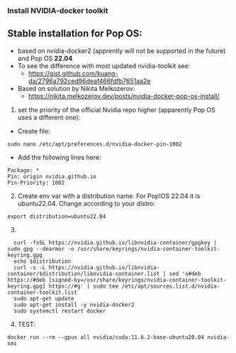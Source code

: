 ### Install NVIDIA-docker toolkit

## Stable installation for Pop OS:
  - based on nvidia-docker2 (apprently will not be supported in the future) and Pop OS **22.04**
  - To see the difference with most updated nvidia-toolkit see:
    * https://gist.github.com/kuang-da/2796a792ced96deaf466fdfb7651aa2e
  - Based on solution by Nikita Melkozerov:
    * https://nikita.melkozerov.dev/posts/nvidia-docker-pop-os-install/
    

1. set the priority of the official Nvidia repo higher (apparently Pop OS uses a different one):
  - Create file:
  ```
  sudo nano /etc/apt/preferences.d/nvidia-docker-pin-1002
  ```
  - Add the following lines here:
  ```
  Package: *
  Pin: origin nvidia.github.io
  Pin-Priority: 1002
  ```
2. Create env var with a distribution name. For Pop!OS 22.04 it is ubuntu22.04. Change according to your distro:

```
export distribution=ubuntu22.04
```

3. 
```
  curl -fsSL https://nvidia.github.io/libnvidia-container/gpgkey | sudo gpg --dearmor -o /usr/share/keyrings/nvidia-container-toolkit-keyring.gpg
  echo $distribution
  curl -s -L https://nvidia.github.io/libnvidia-container/$distribution/libnvidia-container.list | sed 's#deb https://#deb [signed-by=/usr/share/keyrings/nvidia-container-toolkit-keyring.gpg] https://#g' | sudo tee /etc/apt/sources.list.d/nvidia-container-toolkit.list
  sudo apt-get update
  sudo apt-get install -y nvidia-docker2
  sudo systemctl restart docker
```

4. TEST:
```
docker run --rm --gpus all nvidia/cuda:11.6.2-base-ubuntu20.04 nvidia-smi
```
